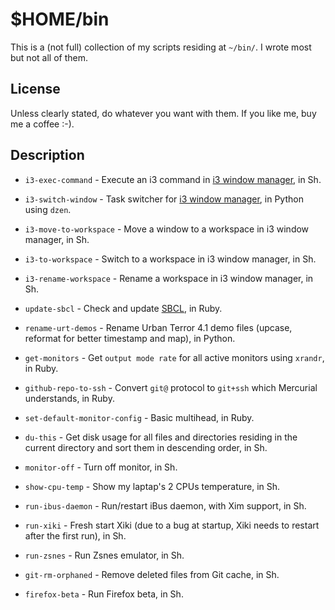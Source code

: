 # $HOME/bin

This is a (not full) collection of my scripts residing at `~/bin/`.  I wrote
most but not all of them.

## License

Unless clearly stated, do whatever you want with them.  If you like me, buy me
a coffee :-).

## Description

* `i3-exec-command` - Execute an i3 command in
  [i3 window manager](http://i3wm.org/), in Sh.

* `i3-switch-window` - Task switcher for
  [i3 window manager](http://i3wm.org/), in Python using `dzen`.

* `i3-move-to-workspace` - Move a window to a workspace in i3 window manager,
  in Sh.

* `i3-to-workspace` - Switch to a workspace in i3 window manager, in Sh.

* `i3-rename-workspace` - Rename a workspace in i3 window manager, in Sh.

* `update-sbcl` - Check and update [SBCL](http://www.sbcl.org/), in Ruby.

* `rename-urt-demos` - Rename Urban Terror 4.1 demo files (upcase, reformat
  for better timestamp and map), in Python.

* `get-monitors` - Get `output mode rate` for all active monitors using
  `xrandr`, in Ruby.

* `github-repo-to-ssh` - Convert `git@` protocol to `git+ssh` which Mercurial
  understands, in Ruby.

* `set-default-monitor-config` - Basic multihead, in Ruby.

* `du-this` - Get disk usage for all files and directories residing in the
  current directory and sort them in descending order, in Sh.

* `monitor-off` - Turn off monitor, in Sh.

* `show-cpu-temp` - Show my laptap's 2 CPUs temperature, in Sh.

* `run-ibus-daemon` - Run/restart iBus daemon, with Xim support, in Sh.

* `run-xiki` - Fresh start Xiki (due to a bug at startup, Xiki needs to
  restart after the first run), in Sh.

* `run-zsnes` - Run Zsnes emulator, in Sh.

* `git-rm-orphaned` - Remove deleted files from Git cache, in Sh.

* `firefox-beta` - Run Firefox beta, in Sh.
